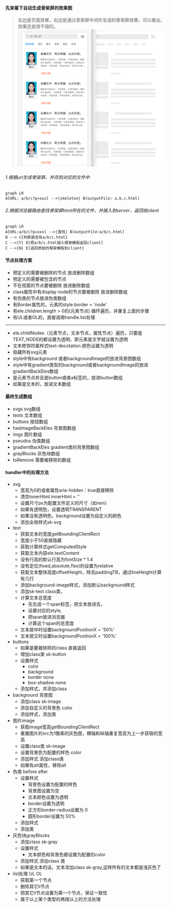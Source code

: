 #### 先来看下自动生成骨架屏的效果图

> 左边是页面效果，右边是通过骨架屏中间件生成的骨架屏效果，可以看出，效果还是很不错的。
![自动生成骨架屏页面效果](./Image/skeleton.png)

###### 1.根据url生成骨架屏，并存到对应的文件中
```mermaid
graph LR
A[URL: a/b/c?p=xxx] -->|skeleton| B(outputFile: a.b.c.html)
```

###### 2.根据浏览器路由查找骨架屏html所在的文件，并插入到server，返回给client
```mermaid
graph LR
A[URL:a/b/c?p=xxx] -->|查找| B(outputFile:a/b/c.html)
B --> C{判断是否有a/b/c.html}
C -->|Y| D[把a/b/c.html插入框架模板返回client]
C -->|N| E[返回原始的框架模板到client]
```
#### 节点处理方案
- 预定义的需要被删除的节点  放进删除数组
- 预定义的需要被包含的节点 
- 不在视窗的节点要被删除 放进删除数组
- class属性中有display node的节点要被删除 放进删除数组
- 有伪类的节点放进伪类数组
- 有Border属性的，元素的style.border = 'node'
- 有ele.children.length > 0的(元素节点) 循环遍历，并重复上面的步骤
- 有UL或者OL的，直接调用handle.list处理
------------

- ele.childNodes（元素节点，文本节点，属性节点）遍历，只要是TEXT_NODE的都设置为透明，即元素是文字就设置为透明
- 文本修饰符属样式text-decotation 颜色设置为透明
- 隐藏所有svg元素
- style中有background 或者backgroundImage的放进背景图数组
- style中有gradient类型的background或者backgroundImage的放进gradientBackEles数组
- 是元素节点并且是button或者a标签的，放进button数组
- 如果是文本的，放进文本数组

#### 最终生成数组
- svgs svg数组
- texts  文本数组
- buttons 按钮数组
- hasImageBackEles  背景图数组
- imgs   图片数组
- pseudos   伪类数组
- gradientBackEles  gradient类的背景图数组
- grayBlocks  灰色块数组
- toRemove  需要被移除的数组

#### handler中的处理方法
- svg 
    - 宽高为0的或者属性aria-hidden：true直接移除
    - 清空innerHtml innerHtml = ''
    - 设置尺寸px为配置文件定义的尺寸（如rem）
    - 如果有透明色，设置透明TRANSPARENT
    - 如果没有透明色，background设置为自定义的颜色
    - 添加全局样式sk-svg
- text
    - 获取文本的宽度getBoundingClientRect
    - 宽度小于50直接隐藏
    - 获取计算样式getComputedStyle
    - 获取文本内容ele.textContent
    - 没有行高的默认行高为fontSize * 1.4
    - 没有定位(fixed,absolute,flex)的设置为relative
    - 获取文本整体高度offsetHeight，除去paddingTB，通过lineHeight计算有几行
    - 添加background-image样式，添加默认background样式
    - 添加sk-text class类，
    - 计算文本总宽度
        - 先生成一个span标签，把文本放进去，
        - 设置对应的style,
        - 把span放进浏览器
        - 计算这个span的总宽度
    - 文本居中时设置backgroundPositionX = '50%'
    - 文本居又时设置backgroundPositionX = '100%'
- buttons
    - 如果是要被排除的class 直接返回
    - 增加class类 sk-button
    - 设置样式 
        - color
        - background
        - border none
        - box-shadow none
    - 添加样式，并添加class
- background 背景图
    - 添加class sk-image
    - 添加自定义的背景色 color
    - 添加样式，添加类
- 图片image
    - 获取image宽高getBoundingClientRect
    - 重置图片的src为1像素的灰色图，横轴和纵轴重复宽高为上一步获取的宽高
    - 设置class类 sk-image
    - 设置背景色为配置的样色 color
    - 添加样式 添加class类
    - 如果有alt属性，移除alt
- 伪类 before after
    - 设置样式
        - 背景色设置为配置的样色
        - 背景图设置为空
        - 文本颜色设置为透明
        - border设置为透明
        - 正方形border-radius设置为 0
        - 圆形border设置为 50%
    - 添加样式
    - 添加类
- 灰色块grayBlocks
    - 添加class sk-gray
    - 设置样式
        - 文本颜色和背景色都设置为配置的color
    - 添加样式 添加class 类
    - 如果是文本的话，文本添加class sk-gray,这样所有的文本都是浅灰色了
- list处理 UL OL
    - 获取第一个节点
    - 删除其它li节点
    - 把其它li节点设置为第一个节点，保证一致性
    - 属于以上某个类型的再按以上的方法处理
 